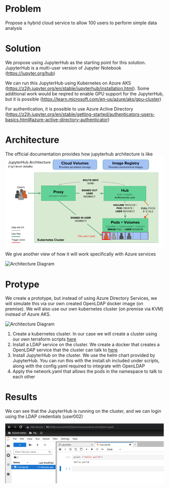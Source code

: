 # Problem

Propose a hybrid cloud service to allow 100 users to perform simple data analysis

# Solution

We propose using JupyterHub as the starting point for this solution. JupyterHub is a multi-user version of Jupyter Notebook (https://jupyter.org/hub)

We can run this JupyterHub using Kubernetes on Azure AKS (https://z2jh.jupyter.org/en/stable/jupyterhub/installation.html). Some additional work would be reqired to enable GPU support for the JupyterHub, but it is possible (https://learn.microsoft.com/en-us/azure/aks/gpu-cluster)

For authentication, it is possible to use Azure Active Directory (https://z2jh.jupyter.org/en/stable/getting-started/authenticators-users-basics.html#azure-active-directory-authenticator)


# Architecture

The official documentation provides how jupyterhub architecture is like
![Alt text](image.png)

We give another view of how it will work specifically with Azure services

![Architecture Diagram](http://www.plantuml.com/plantuml/proxy?cache=no&src=https://raw.githubusercontent.com/nicholas-yjtang/interview/main/cloud/jupyterhub1/diagrams/architecture_azure.puml)

# Protype

We create a prototype, but instead of using Azure Directory Services, we will simulate this via our own created OpenLDAP docker image (on premise). We will also use our own kubernetes cluster (on premise via KVM) instead of Azure AKS.

![Architecture Diagram](http://www.plantuml.com/plantuml/proxy?cache=no&src=https://raw.githubusercontent.com/nicholas-yjtang/interview/main/cloud/jupyterhub1/diagrams/architecture_kvm_openldap.puml)

1. Create a kubernetes cluster. In our case we will create a cluster using our own terraform scripts [here](https://github.com/nicholas-yjtang/scripts/tree/main/terraform/kubernetes)
2. Install a LDAP service on the cluster. We create a docker that creates a OpenLDAP service that the cluster can talk to [here](https://github.com/nicholas-yjtang/scripts/tree/main/docker/openldap)
3. Install JupyterHub on the cluster. We use the helm chart provided by JupyterHub. You can run this with the install.sh included under scripts, along with the config.yaml required to integrate with OpenLDAP
4. Apply the network.yaml that allows the pods in the namespace to talk to each other

# Results

We can see that the JupyterHub is running on the cluster, and we can login using the LDAP credentials (user002)

![Alt text](image-1.png)
